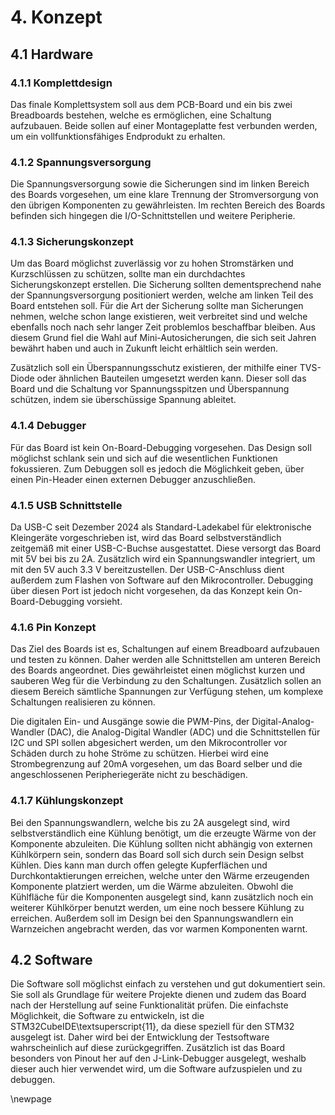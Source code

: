 # 4. Konzept

## 4.1 Hardware

### 4.1.1 Komplettdesign
Das finale Komplettsystem soll aus dem PCB-Board und ein bis zwei Breadboards bestehen, welche es ermöglichen, eine Schaltung aufzubauen. Beide sollen auf einer Montageplatte fest verbunden werden, um ein vollfunktionsfähiges Endprodukt zu erhalten.

### 4.1.2 Spannungsversorgung 
Die Spannungsversorgung sowie die Sicherungen sind im linken Bereich des Boards vorgesehen, um eine klare Trennung der Stromversorgung von den übrigen Komponenten zu gewährleisten. Im rechten Bereich des Boards befinden sich hingegen die I/O-Schnittstellen und weitere Peripherie.

### 4.1.3 Sicherungskonzept
Um das Board möglichst zuverlässig vor zu hohen Stromstärken und Kurzschlüssen zu schützen, sollte man ein durchdachtes Sicherungskonzept erstellen. Die Sicherung sollten dementsprechend nahe der Spannungsversorgung positioniert werden, welche am linken Teil des Board entstehen soll. Für die Art der Sicherung sollte man Sicherungen nehmen, welche schon lange existieren, weit verbreitet sind und welche ebenfalls noch nach sehr langer Zeit problemlos beschaffbar bleiben. Aus diesem Grund fiel die Wahl auf Mini-Autosicherungen, die sich seit Jahren bewährt haben und auch in Zukunft leicht erhältlich sein werden.

Zusätzlich soll ein Überspannungsschutz existieren, der mithilfe einer TVS-Diode oder ähnlichen Bauteilen umgesetzt werden kann. Dieser soll das Board und die Schaltung vor Spannungsspitzen und Überspannung schützen, indem sie überschüssige Spannung ableitet.

### 4.1.4 Debugger
Für das Board ist kein On-Board-Debugging vorgesehen. Das Design soll möglichst schlank sein und sich auf die wesentlichen Funktionen fokussieren. Zum Debuggen soll es jedoch die Möglichkeit geben, über einen Pin-Header einen externen Debugger anzuschließen.

### 4.1.5 USB Schnittstelle
Da USB-C seit Dezember 2024 als Standard-Ladekabel für elektronische Kleingeräte vorgeschrieben ist, wird das Board selbstverständlich zeitgemäß mit einer USB-C-Buchse ausgestattet. Diese versorgt das Board mit 5V bei bis zu 2A. Zusätzlich wird ein Spannungswandler integriert, um mit den 5V auch 3.3 V bereitzustellen. Der USB-C-Anschluss dient außerdem zum Flashen von Software auf den Mikrocontroller. Debugging über diesen Port ist jedoch nicht vorgesehen, da das Konzept kein On-Board-Debugging vorsieht.

### 4.1.6 Pin Konzept
Das Ziel des Boards ist es, Schaltungen auf einem Breadboard aufzubauen und testen zu können. Daher werden alle Schnittstellen am unteren Bereich des Boards angeordnet. Dies gewährleistet einen möglichst kurzen und sauberen Weg für die Verbindung zu den Schaltungen. Zusätzlich sollen an diesem Bereich sämtliche Spannungen zur Verfügung stehen, um komplexe Schaltungen realisieren zu können.

Die digitalen Ein- und Ausgänge sowie die PWM-Pins, der Digital-Analog-Wandler (DAC), die Analog-Digital Wandler (ADC) und die Schnittstellen für I2C und SPI sollen abgesichert werden, um den Mikrocontroller vor Schäden durch zu hohe Ströme zu schützen. Hierbei wird eine Strombegrenzung auf 20mA vorgesehen, um das Board selber und die angeschlossenen Peripheriegeräte nicht zu beschädigen.

### 4.1.7 Kühlungskonzept
Bei den Spannungswandlern, welche bis zu 2A ausgelegt sind, wird selbstverständlich eine Kühlung benötigt, um die erzeugte Wärme von der Komponente abzuleiten. Die Kühlung sollten nicht abhängig von externen Kühlkörpern sein, sondern das Board soll sich durch sein Design selbst Kühlen. Dies kann man durch offen gelegte Kupferflächen und Durchkontaktierungen erreichen, welche unter den Wärme erzeugenden Komponente platziert werden, um die Wärme abzuleiten. Obwohl die Kühlfläche für die Komponenten ausgelegt sind, kann zusätzlich noch ein weiterer Kühlkörper benutzt werden, um eine noch bessere Kühlung zu erreichen. Außerdem soll im Design bei den Spannungswandlern ein Warnzeichen angebracht werden, das vor warmen Komponenten warnt.


## 4.2 Software

Die Software soll möglichst einfach zu verstehen und gut dokumentiert sein. Sie soll als Grundlage für weitere Projekte dienen und zudem das Board nach der Herstellung auf seine Funktionalität prüfen. Die einfachste Möglichkeit, die Software zu entwickeln, ist die STM32CubeIDE\textsuperscript{11}, da diese speziell für den STM32 ausgelegt ist. Daher wird bei der Entwicklung der Testsoftware wahrscheinlich auf diese zurückgegriffen. Zusätzlich ist das Board besonders von Pinout her auf den J-Link-Debugger ausgelegt, weshalb dieser auch hier verwendet wird, um die Software aufzuspielen und zu debuggen.

\newpage